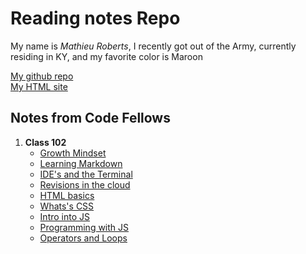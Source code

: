 # Reading notes Repo
My name is _Mathieu Roberts_, I recently got out of the Army, currently residing in KY, and my favorite color is Maroon

[My github repo](https://vadengrey.github.io/reading-notes/) <br>
[My HTML site](https://vadengrey.github.io/html/)

## Notes from Code Fellows

1. **Class 102**
    - [Growth Mindset](https://vadengrey.github.io/reading-notes/growthmindset)
    - [Learning Markdown](https://vadengrey.github.io/reading-notes/102learning-markdown)
    - [IDE's and the Terminal](https://vadengrey.github.io/reading-notes/IDEs-and-the-Terminal)
    - [Revisions in the cloud](https://vadengrey.github.io/reading-notes/revisionsinthecloud)
    - [HTML basics](https://vadengrey.github.io/reading-notes/html)
    - [Whats's CSS](https://vadengrey.github.io/reading-notes/designwithcss)
    - [Intro into JS](https://vadengrey.github.io/reading-notes/introintojs)
    - [Programming with JS](https://vadengrey.github.io/reading-notes/programmingjs)
    - [Operators and Loops](https://vadengrey.github.io/reading-notes/opsnloops)


